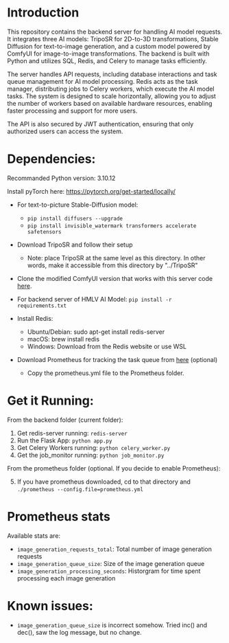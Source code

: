 # Introduction
This repository contains the backend server for handling AI model requests. It integrates three AI models: TripoSR for 2D-to-3D transformations, Stable Diffusion for text-to-image generation, and a custom model powered by ComfyUI for image-to-image transformations. The backend is built with Python and utilizes SQL, Redis, and Celery to manage tasks efficiently.

The server handles API requests, including database interactions and task queue management for AI model processing. Redis acts as the task manager, distributing jobs to Celery workers, which execute the AI model tasks. The system is designed to scale horizontally, allowing you to adjust the number of workers based on available hardware resources, enabling faster processing and support for more users.

The API is also secured by JWT authentication, ensuring that only authorized users can access the system.

# Dependencies:

Recommanded Python version: 3.10.12

Install pyTorch here: https://pytorch.org/get-started/locally/

* For text-to-picture Stable-Diffusion model:
    * `pip install diffusers --upgrade`
    * `pip install invisible_watermark transformers accelerate safetensors`

* Download TripoSR and follow their setup
    * Note: place TripoSR at the same level as this directory. In other words, make it accessible from this directory by "../TripoSR"

* Clone the modified ComfyUI version that works with this server code [here](https://github.com/hrl-2024/ComfyUI.git).

* For backend server of HMLV AI Model:
`pip install -r requirements.txt`

* Install Redis:
    * Ubuntu/Debian: sudo apt-get install redis-server
    * macOS: brew install redis
    * Windows: Download from the Redis website or use WSL

* Download Prometheus for tracking the task queue from [here](https://prometheus.io/download/) (optional) 
    * Copy the prometheus.yml file to the Prometheus folder.

# Get it Running:

From the backend folder (current folder):
1. Get redis-server running: `redis-server`
2. Run the Flask App: `python app.py`
3. Get Celery Workers running: `python celery_worker.py`
4. Get the job_monitor running: `python job_monitor.py`

From the prometheus folder (optional. If you decide to enable Prometheus):

5. If you have prometheus downloaded, cd to that directory and `./prometheus --config.file=prometheus.yml`


# Prometheus stats
Available stats are:
* `image_generation_requests_total`: Total number of image generation requests
* `image_generation_queue_size`: Size of the image generation queue
* `image_generation_processing_seconds`: Historgram for time spent processing each image generation


# Known issues:
* `image_generation_queue_size` is incorrect somehow. Tried inc() and dec(), saw the log message, but no change.